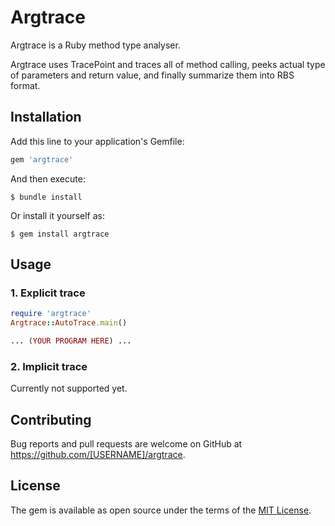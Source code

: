 # Argtrace

Argtrace is a Ruby method type analyser.

Argtrace uses TracePoint and traces all of method calling,
peeks actual type of parameters and return value,
and finally summarize them into RBS format.

## Installation

Add this line to your application's Gemfile:

```ruby
gem 'argtrace'
```

And then execute:

    $ bundle install

Or install it yourself as:

    $ gem install argtrace

## Usage

### 1. Explicit trace

```ruby
require 'argtrace'
Argtrace::AutoTrace.main()

... (YOUR PROGRAM HERE) ...
```

### 2. Implicit trace
Currently not supported yet.

## Contributing

Bug reports and pull requests are welcome on GitHub at https://github.com/[USERNAME]/argtrace.

## License

The gem is available as open source under the terms of the [MIT License](https://opensource.org/licenses/MIT).
